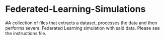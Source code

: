 # Federated-Learning-Simulations

#A collection of files that extracts a dataset, processes the data and then performs several Federated Learning simulation with said data.
Please see the instructions file.
